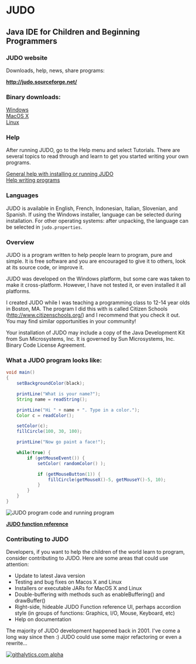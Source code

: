 JUDO
====

Java IDE for Children and Beginning Programmers
-----------------------------------------------

### JUDO website

Downloads, help, news, share programs:  

**http://judo.sourceforge.net/**

### Binary downloads:

[Windows](http://judo.sourceforge.net/downloads.php)  
[MacOS X](http://judo.sourceforge.net/downloads.php)  
[Linux](http://judo.sourceforge.net/downloads.php)  

### Help

After running JUDO, go to the Help menu and select Tutorials. There are several topics to read through and learn to get you started writing your own programs.

[General help with installing or running JUDO](http://sourceforge.net/p/judo/discussion/413339/)  
[Help writing programs](http://sourceforge.net/p/judo/discussion/413338/)  

### Languages

JUDO is available in English, French, Indonesian, Italian, Slovenian, and Spanish.  If using the Windows installer, language can be selected during installation.  For other operating systems: after unpacking, the language can be selected in `judo.properties`.

### Overview

JUDO is a program written to help people learn to program,
pure and simple.  It is free software and you are encouraged
to give it to others, look at its source code, or improve it.

JUDO was developed on the Windows platform, but some care was
taken to make it cross-platform.  However, I have not tested
it, or even installed it all platforms.

I created JUDO while I was teaching a programming class to
12-14 year olds in Boston, MA.  The program I did this with
is called Citizen Schools (http://www.citizenschools.org/)
and I recommend that you check it out.  You may find similar
opportunities in your community!

Your installation of JUDO may include a copy of the Java
Development Kit from Sun Microsystems, Inc.  It is governed
by Sun Microsystems, Inc. Binary Code License Agreement.

### What a JUDO program looks like:

```java
void main()
{
	setBackgroundColor(black);

	printLine("What is your name?");
	String name = readString();

	printLine("Hi " + name + ". Type in a color.");
	Color c = readColor();

	setColor(c);
	fillCircle(100, 30, 100);

	printLine("Now go paint a face!");

	while(true) {
		if (getMouseEvent()) {
			setColor( randomColor() );

			if (getMouseButton(1)) {
				fillCircle(getMouseX()-5, getMouseY()-5, 10);
			}
		}
	}
}
```

![JUDO program code and running program](http://judo.sourceforge.net/images/screenshots/screenshot_smiley.jpg "JUDO program code and running program")

**[JUDO function reference](http://judo.sourceforge.net/downloads/JUDOAppAPI.html)**

### Contributing to JUDO

Developers, if you want to help the children of the world learn to program, consider contributing to JUDO.  Here are some areas that could use attention:

* Update to latest Java version
* Testing and bug fixes on Macos X and Linux
* Installers or executable JARs for MacOS X and Linux
* Double-buffering with methods such as enableBuffering() and drawBuffer()
* Right-side, hideable JUDO Function reference UI, perhaps accordion style (in groups of functions: Graphics, I/O, Mouse, Keyboard, etc)
* Help on documentation

The majority of JUDO development happened back in 2001.  I've come a long way since then :)  JUDO could use some major refactoring or even a rewrite...

[![githalytics.com alpha](https://cruel-carlota.pagodabox.com/33c654eeeea16b351072e05ecb7872dd "githalytics.com")](http://githalytics.com/thomasdunn/judo)